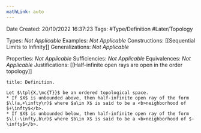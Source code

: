 ```yaml
---
mathLink: auto
---
```


<div class="topSpace"></div>

Date Created: 20/10/2022 16:37:23
Tags: #Type/Definition #Later/Topology

Types: <i>Not Applicable</i>
Examples: <i>Not Applicable</i>
Constructions: [[Sequential Limits to Infinity]]
Generalizations: <i>Not Applicable</i>

Properties: <i>Not Applicable</i>
Sufficiencies: <i>Not Applicable</i>
Equivalences: <i>Not Applicable</i>
Justifications: [[Half-infinite open rays are open in the order topology]]

``` ad-Definition
title: Definition.

Let $\tpl{X,\mc{T}}$ be an ordered topological space.
* If $X$ is unbounded above, then half-infinite open ray of the form $\l(a,+\infty\r)$ where $a\in X$ is said to be a <b>neighborhood of $+\infty$</b>.
* If $X$ is unbounded below, then half-infinite open ray of the form $\l(-\infty,b\r)$ where $b\in X$ is said to be a <b>neighborhood of $-\infty$</b>.

```
